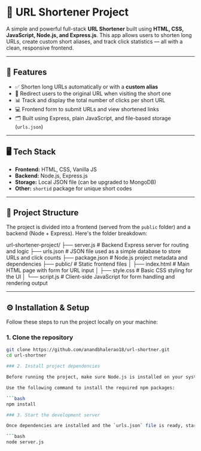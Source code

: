 # 🔗 URL Shortener Project

A simple and powerful full-stack **URL Shortener** built using **HTML, CSS, JavaScript, Node.js, and Express.js**. This app allows users to shorten long URLs, create custom short aliases, and track click statistics — all with a clean, responsive frontend.

---

## 🚀 Features

- ✅ Shorten long URLs automatically or with a **custom alias**
- 🔁 Redirect users to the original URL when visiting the short one
- 📊 Track and display the total number of clicks per short URL
- 💻 Frontend form to submit URLs and view shortened links
- 🗂️ Built using Express, plain JavaScript, and file-based storage (`urls.json`)

---

## 🖥️ Tech Stack

- **Frontend:** HTML, CSS, Vanilla JS
- **Backend:** Node.js, Express.js
- **Storage:** Local JSON file (can be upgraded to MongoDB)
- **Other:** `shortid` package for unique short codes

---

## 📁 Project Structure

The project is divided into a frontend (served from the `public` folder) and a backend (Node + Express). Here's the folder breakdown:

url-shortener-project/
├── server.js # Backend Express server for routing and logic
├── urls.json # JSON file used as a simple database to store URLs and click counts
├── package.json # Node.js project metadata and dependencies
├── public/ # Static frontend files
│ ├── index.html # Main HTML page with form for URL input
│ ├── style.css # Basic CSS styling for the UI
│ └── script.js # Client-side JavaScript for form handling and rendering output


---

## ⚙️ Installation & Setup

Follow these steps to run the project locally on your machine:

### 1. Clone the repository

```bash
git clone https://github.com/anandbhalerao18/url-shortner.git
cd url-shortner

### 2. Install project dependencies

Before running the project, make sure Node.js is installed on your system.

Use the following command to install the required npm packages:

```bash
npm install

### 3. Start the development server

Once dependencies are installed and the `urls.json` file is ready, start the backend server using:

```bash
node server.js
